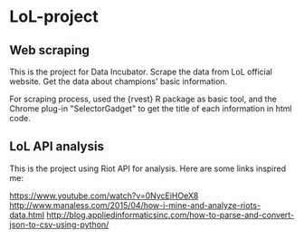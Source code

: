 # LoL-project
## Web scraping
This is the project for Data Incubator. Scrape the data from LoL official website. Get the data about champions' basic information. 

For scraping process, used the {rvest} R package as basic tool, and the Chrome plug-in "SelectorGadget" to get the title of each information in html code.

## LoL API analysis
This is the project using Riot API for analysis. Here are some links inspired me:

https://www.youtube.com/watch?v=0NycEiHOeX8
http://www.manaless.com/2015/04/how-i-mine-and-analyze-riots-data.html
http://blog.appliedinformaticsinc.com/how-to-parse-and-convert-json-to-csv-using-python/

